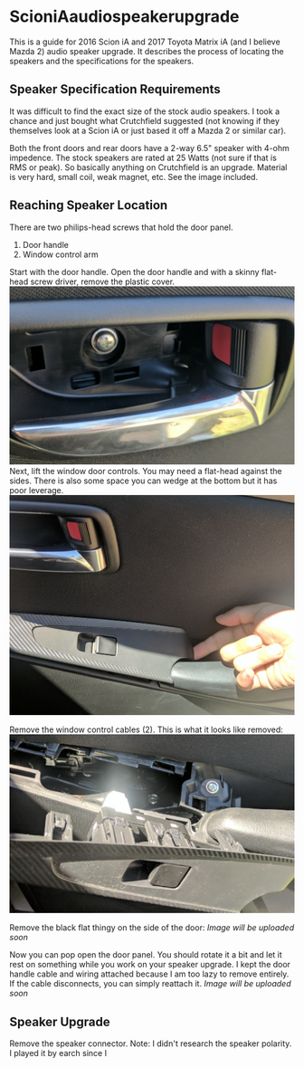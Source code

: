 # ScioniAaudiospeakerupgrade
This is a guide for 2016 Scion iA and 2017 Toyota Matrix iA (and I believe Mazda 2) audio speaker upgrade. It describes the process of locating the speakers and the specifications for the speakers.


## Speaker Specification Requirements

It was difficult to find the exact size of the stock audio speakers. I took a chance and just bought what Crutchfield suggested (not knowing if they themselves look at a Scion iA or just based it off a Mazda 2 or similar car).

Both the front doors and rear doors have a 2-way 6.5" speaker with 4-ohm impedence.
The stock speakers are rated at 25 Watts (not sure if that is RMS or peak). So basically anything on Crutchfield is an upgrade. Material is very hard, small coil, weak magnet, etc. See the image included.

## Reaching Speaker Location
There are two philips-head screws that hold the door panel.
1. Door handle
2. Window control arm

Start with the door handle. Open the door handle and with a skinny flat-head screw driver, remove the plastic cover. 
![Open door handle cover](https://github.com/deadsupra/ScioniAaudiospeakerupgrade/blob/master/door_handle_cover3.jpg)
Next, lift the window door controls. You may need a flat-head against the sides. There is also some space you can wedge at the bottom but it has poor leverage.
![Lift window controls](https://github.com/deadsupra/ScioniAaudiospeakerupgrade/blob/master/window_control_removal3.jpg)

Remove the window control cables (2). This is what it looks like removed:
![Removed window controls](https://github.com/deadsupra/ScioniAaudiospeakerupgrade/blob/master/window_control_removed4.jpg)

Remove the black flat thingy on the side of the door:
*Image will be uploaded soon*

Now you can pop open the door panel. You should rotate it a bit and let it rest on something while you work on your speaker upgrade. I kept the door handle cable and wiring attached because I am too lazy to remove entirely. If the cable disconnects, you can simply reattach it.
*Image will be uploaded soon*

## Speaker Upgrade
Remove the speaker connector. Note: I didn't research the speaker polarity. I played it by earch since I 
